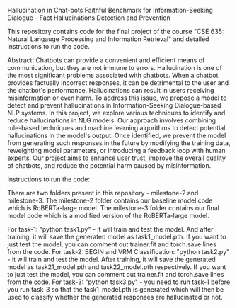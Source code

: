 Hallucination in Chat-bots
Faithful Benchmark for Information-Seeking Dialogue - Fact Hallucinations Detection and Prevention

This repository contains code for the final project of the course "CSE 635: Natural Langauge Processing and Information Retrieval" and detailed instructions to run the code.

Abstract:
Chatbots can provide a convenient and efficient means of communication, but they are not immune to errors. Hallucination is one of the most significant problems associated with chatbots. When a chatbot provides factually incorrect responses, it can be detrimental to the user and the chatbot's performance. Hallucinations can result in users receiving misinformation or even harm. To address this issue, we propose a model to detect and prevent hallucinations in Information-Seeking Dialogue-based NLP systems. In this project, we explore various techniques to identify and reduce hallucinations in NLG models. Our approach involves combining rule-based techniques and machine learning algorithms to detect potential hallucinations in the model's output. Once identified, we prevent the model from generating such responses in the future by modifying the training data, reweighting model parameters, or introducing a feedback loop with human experts. Our project aims to enhance user trust, improve the overall quality of chatbots, and reduce the potential harm caused by misinformation.

Instructions to run the code:

There are two folders present in this repository - milestone-2 and milestone-3. The milestone-2 folder contains our baseline model code which is RoBERTa-large model. The milestone-3 folder contains our final model code which is a modified version of the RoBERTa-large model.

For task-1: "python task1.py" - it will train and test the model. And after training, it will save the generated model as task1_model.pth. If you want to just test the model, you can comment out trainer.fit and torch.save lines from the code.
For task-2: BEGIN and VRM Classification: "python task2.py" - it will train and test the model. After training, it will save the generated model as task21_model.pth and task22_model.pth respectively. If you want to just test the model, you can comment out trainer.fit and torch.save lines from the code.
For task-3: "python task3.py" - you need to run task-1 before you run task-3 so that the task1_model.pth is generated which will then be used to classify whether the generated responses are hallucinated or not.
